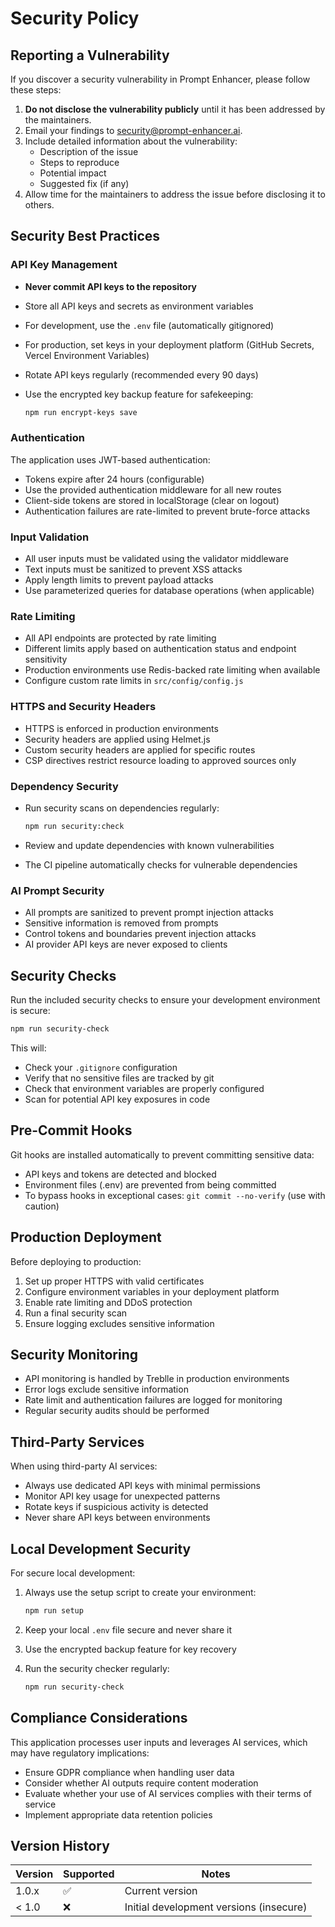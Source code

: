 # Security Policy

## Reporting a Vulnerability

If you discover a security vulnerability in Prompt Enhancer, please follow these steps:

1. **Do not disclose the vulnerability publicly** until it has been addressed by the maintainers.
2. Email your findings to [security@prompt-enhancer.ai](mailto:security@prompt-enhancer.ai).
3. Include detailed information about the vulnerability:
   - Description of the issue
   - Steps to reproduce
   - Potential impact
   - Suggested fix (if any)
4. Allow time for the maintainers to address the issue before disclosing it to others.

## Security Best Practices

### API Key Management

- **Never commit API keys to the repository**
- Store all API keys and secrets as environment variables
- For development, use the `.env` file (automatically gitignored)
- For production, set keys in your deployment platform (GitHub Secrets, Vercel Environment Variables)
- Rotate API keys regularly (recommended every 90 days)
- Use the encrypted key backup feature for safekeeping:

  ```bash
  npm run encrypt-keys save
  ```

### Authentication

The application uses JWT-based authentication:

- Tokens expire after 24 hours (configurable)
- Use the provided authentication middleware for all new routes
- Client-side tokens are stored in localStorage (clear on logout)
- Authentication failures are rate-limited to prevent brute-force attacks

### Input Validation

- All user inputs must be validated using the validator middleware
- Text inputs must be sanitized to prevent XSS attacks
- Apply length limits to prevent payload attacks
- Use parameterized queries for database operations (when applicable)

### Rate Limiting

- All API endpoints are protected by rate limiting
- Different limits apply based on authentication status and endpoint sensitivity
- Production environments use Redis-backed rate limiting when available
- Configure custom rate limits in `src/config/config.js`

### HTTPS and Security Headers

- HTTPS is enforced in production environments
- Security headers are applied using Helmet.js
- Custom security headers are applied for specific routes
- CSP directives restrict resource loading to approved sources only

### Dependency Security

- Run security scans on dependencies regularly:

  ```bash
  npm run security:check
  ```

- Review and update dependencies with known vulnerabilities
- The CI pipeline automatically checks for vulnerable dependencies

### AI Prompt Security

- All prompts are sanitized to prevent prompt injection attacks
- Sensitive information is removed from prompts
- Control tokens and boundaries prevent injection attacks
- AI provider API keys are never exposed to clients

## Security Checks

Run the included security checks to ensure your development environment is secure:

```bash
npm run security-check
```

This will:

- Check your `.gitignore` configuration
- Verify that no sensitive files are tracked by git
- Check that environment variables are properly configured
- Scan for potential API key exposures in code

## Pre-Commit Hooks

Git hooks are installed automatically to prevent committing sensitive data:

- API keys and tokens are detected and blocked
- Environment files (.env) are prevented from being committed
- To bypass hooks in exceptional cases: `git commit --no-verify` (use with caution)

## Production Deployment

Before deploying to production:

1. Set up proper HTTPS with valid certificates
2. Configure environment variables in your deployment platform
3. Enable rate limiting and DDoS protection
4. Run a final security scan
5. Ensure logging excludes sensitive information

## Security Monitoring

- API monitoring is handled by Treblle in production environments
- Error logs exclude sensitive information
- Rate limit and authentication failures are logged for monitoring
- Regular security audits should be performed

## Third-Party Services

When using third-party AI services:

- Always use dedicated API keys with minimal permissions
- Monitor API key usage for unexpected patterns
- Rotate keys if suspicious activity is detected
- Never share API keys between environments

## Local Development Security

For secure local development:

1. Always use the setup script to create your environment:

   ```bash
   npm run setup
   ```

2. Keep your local `.env` file secure and never share it
3. Use the encrypted backup feature for key recovery
4. Run the security checker regularly:

   ```bash
   npm run security-check
   ```

## Compliance Considerations

This application processes user inputs and leverages AI services, which may have regulatory implications:

- Ensure GDPR compliance when handling user data
- Consider whether AI outputs require content moderation
- Evaluate whether your use of AI services complies with their terms of service
- Implement appropriate data retention policies

## Version History

| Version | Supported          | Notes                                   |
| ------- | ------------------ | --------------------------------------- |
| 1.0.x   | :white_check_mark: | Current version                         |
| < 1.0   | :x:                | Initial development versions (insecure) |
